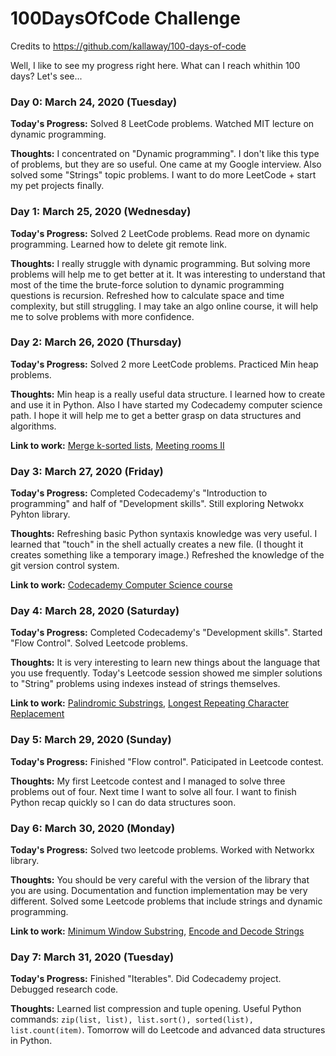 # 100DaysOfCode Challenge

Credits to https://github.com/kallaway/100-days-of-code

Well, I like to see my progress right here. What can I reach whithin 100 days? Let's see...

### Day 0: March 24, 2020 (Tuesday)
**Today's Progress:** Solved 8 LeetCode problems. Watched MIT lecture on dynamic programming. 

**Thoughts:**  I concentrated on "Dynamic programming". I don't like this type of problems, but they are so useful. One came at my Google interview. Also solved some "Strings" topic problems. I want to do more LeetCode + start my pet projects finally.

### Day 1: March 25, 2020 (Wednesday)
**Today's Progress:** Solved 2 LeetCode problems. Read more on dynamic programming. Learned how to delete git remote link.

**Thoughts:** I really struggle with dynamic programming. But solving more problems will help me to get better at it. It was interesting to understand that most of the time the brute-force solution to dynamic programming questions is recursion. Refreshed how to calculate space and time complexity, but still struggling. I may take an algo online course, it will help me to solve problems with more confidence. 

### Day 2: March 26, 2020 (Thursday)
**Today's Progress:** Solved 2 more LeetCode problems. Practiced Min heap problems.

**Thoughts:** Min heap is a really useful data structure. I learned how to create and use it in Python. Also I have started my Codecademy computer science path. I hope it will help me to get a better grasp on data structures and algorithms.

**Link to work:** [Merge k-sorted lists](https://leetcode.com/problems/merge-k-sorted-lists/), [Meeting rooms II](https://www.lintcode.com/problem/meeting-rooms-ii/)

### Day 3: March 27, 2020 (Friday)
**Today's Progress:** Completed Codecademy's "Introduction to programming" and half of "Development skills". Still exploring Netwokx Pyhton library.

**Thoughts:** Refreshing basic Python syntaxis knowledge was very useful. I learned that "touch" in the shell actually creates a new file. (I thought it creates something like a temporary image.) Refreshed the knowledge of the git version control system.

**Link to work:** [Codecademy Computer Science course](https://www.codecademy.com/learn/paths/computer-science)

### Day 4: March 28, 2020 (Saturday)
**Today's Progress:** Completed Codecademy's "Development skills". Started "Flow Control". Solved Leetcode problems.

**Thoughts:** It is very interesting to learn new things about the language that you use frequently. Today's Leetcode session showed me simpler solutions to "String" problems using indexes instead of strings themselves. 

**Link to work:** [Palindromic Substrings](https://leetcode.com/problems/palindromic-substrings/), [Longest Repeating Character Replacement](https://leetcode.com/problems/longest-repeating-character-replacement/)

### Day 5: March 29, 2020 (Sunday)
**Today's Progress:** Finished "Flow control". Paticipated in Leetcode contest.

**Thoughts:** My first Leetcode contest and I managed to solve three problems out of four. Next time I want to solve all four. I want to finish Python recap quickly so I can do data structures soon.

### Day 6: March 30, 2020 (Monday)
**Today's Progress:** Solved two leetcode problems. Worked with Networkx library.

**Thoughts:** You should be very careful with the version of the library that you are using. Documentation and function implementation may be very different. Solved some Leetcode problems that include strings and dynamic programming.

**Link to work:** [Minimum Window Substring](https://leetcode.com/problems/minimum-window-substring/), [Encode and Decode Strings](https://www.lintcode.com/problem/encode-and-decode-strings/description)

### Day 7: March 31, 2020 (Tuesday)
**Today's Progress:** Finished "Iterables". Did Codecademy project. Debugged research code. 

**Thoughts:** Learned list compression and tuple opening. Useful Python commands: ```zip(list, list), list.sort(), sorted(list), list.count(item)```. Tomorrow will do Leetcode and advanced data structures in Python.

<!-- but, overall, I feel like I am slowly getting better at it. Canvas is still new for me, but I managed to figure out some basic functionality.
**Link(s) to work:** [Calculator App](http://www.example.com/)
### Day 1: June 27, Monday
***Today's Progress:** I've gone through many exercises on FreeCodeCamp.
**Thoughts** I've recently started coding, and it's a great feeling when I finally solve an algorithm challenge after a lot of attempts and hours spent.--->

